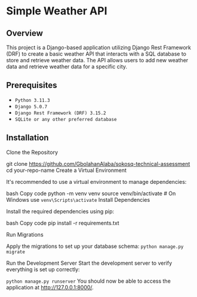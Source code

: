 
# **Simple Weather API**

## **Overview**

This project is a Django-based application utilizing Django Rest Framework (DRF) to create a basic weather API that interacts with a SQL database to store and retrieve weather data. The API allows users to add new weather data and retrieve weather data for a specific city.

## **Prerequisites**

- `Python 3.11.3`
- `Django 5.0.7`
- `Django Rest Framework (DRF) 3.15.2`
- `SQLite or any other preferred database`


## **Installation**
Clone the Repository


git clone https://github.com/GbolahanAlaba/sokosq-technical-assessment
cd your-repo-name
Create a Virtual Environment

It's recommended to use a virtual environment to manage dependencies:

bash
Copy code
python -m venv venv
source venv/bin/activate  # On Windows use `venv\Scripts\activate`
Install Dependencies

Install the required dependencies using pip:

bash
Copy code
pip install -r requirements.txt


Run Migrations

Apply the migrations to set up your database schema:
`python manage.py migrate`


Run the Development Server
Start the development server to verify everything is set up correctly:

`python manage.py runserver`
You should now be able to access the application at http://127.0.0.1:8000/.

